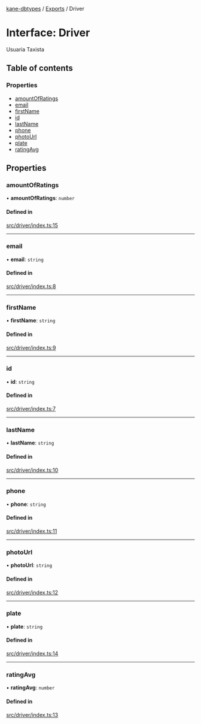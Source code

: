 [kane-dbtypes](../README.md) / [Exports](../modules.md) / Driver

# Interface: Driver

Usuaria Taxista

## Table of contents

### Properties

- [amountOfRatings](Driver.md#amountofratings)
- [email](Driver.md#email)
- [firstName](Driver.md#firstname)
- [id](Driver.md#id)
- [lastName](Driver.md#lastname)
- [phone](Driver.md#phone)
- [photoUrl](Driver.md#photourl)
- [plate](Driver.md#plate)
- [ratingAvg](Driver.md#ratingavg)

## Properties

### amountOfRatings

• **amountOfRatings**: `number`

#### Defined in

[src/driver/index.ts:15](https://github.com/gatitolabs/kane-dbtypes/blob/b301f64/src/driver/index.ts#L15)

___

### email

• **email**: `string`

#### Defined in

[src/driver/index.ts:8](https://github.com/gatitolabs/kane-dbtypes/blob/b301f64/src/driver/index.ts#L8)

___

### firstName

• **firstName**: `string`

#### Defined in

[src/driver/index.ts:9](https://github.com/gatitolabs/kane-dbtypes/blob/b301f64/src/driver/index.ts#L9)

___

### id

• **id**: `string`

#### Defined in

[src/driver/index.ts:7](https://github.com/gatitolabs/kane-dbtypes/blob/b301f64/src/driver/index.ts#L7)

___

### lastName

• **lastName**: `string`

#### Defined in

[src/driver/index.ts:10](https://github.com/gatitolabs/kane-dbtypes/blob/b301f64/src/driver/index.ts#L10)

___

### phone

• **phone**: `string`

#### Defined in

[src/driver/index.ts:11](https://github.com/gatitolabs/kane-dbtypes/blob/b301f64/src/driver/index.ts#L11)

___

### photoUrl

• **photoUrl**: `string`

#### Defined in

[src/driver/index.ts:12](https://github.com/gatitolabs/kane-dbtypes/blob/b301f64/src/driver/index.ts#L12)

___

### plate

• **plate**: `string`

#### Defined in

[src/driver/index.ts:14](https://github.com/gatitolabs/kane-dbtypes/blob/b301f64/src/driver/index.ts#L14)

___

### ratingAvg

• **ratingAvg**: `number`

#### Defined in

[src/driver/index.ts:13](https://github.com/gatitolabs/kane-dbtypes/blob/b301f64/src/driver/index.ts#L13)
